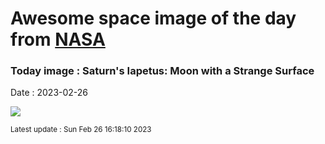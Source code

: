 
# Awesome space image of the day from [NASA](https://api.nasa.gov/)

### Today image : Saturn's Iapetus: Moon with a Strange Surface
Date : 2023-02-26

![](https://apod.nasa.gov/apod/image/2302/iapetus_cassini_960.jpg)

<small>Latest update : Sun Feb 26 16:18:10 2023</small>
        